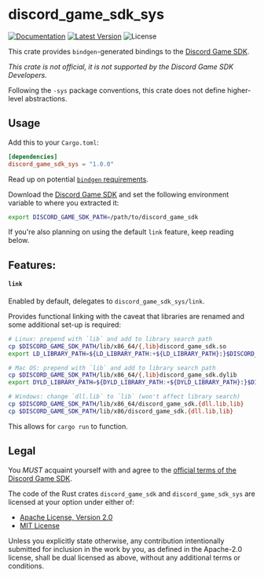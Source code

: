 # discord_game_sdk_sys

[![Documentation](https://img.shields.io/badge/api-rustdoc-blue.svg)](https://docs.rs/discord_game_sdk_sys)
[![Latest Version](https://img.shields.io/crates/v/discord_game_sdk_sys.svg)](https://crates.io/crates/discord_game_sdk_sys)
![License](https://img.shields.io/crates/l/discord_game_sdk_sys)

This crate provides `bindgen`-generated bindings to the [Discord Game SDK].

*This crate is not official, it is not supported by the Discord Game SDK Developers.*

Following the `-sys` package conventions, this crate does not define higher-level abstractions.


## Usage

Add this to your `Cargo.toml`:

```toml
[dependencies]
discord_game_sdk_sys = "1.0.0"
```

Read up on potential [`bindgen` requirements].

Download the [Discord Game SDK] and set the following environment variable to where you extracted it:

```sh
export DISCORD_GAME_SDK_PATH=/path/to/discord_game_sdk
```

If you're also planning on using the default `link` feature, keep reading below.


## Features:

#### `link`

Enabled by default, delegates to `discord_game_sdk_sys/link`.

Provides functional linking with the caveat that libraries are renamed and some additional
set-up is required:

```sh
# Linux: prepend with `lib` and add to library search path
cp $DISCORD_GAME_SDK_PATH/lib/x86_64/{,lib}discord_game_sdk.so
export LD_LIBRARY_PATH=${LD_LIBRARY_PATH:+${LD_LIBRARY_PATH}:}$DISCORD_GAME_SDK_PATH/lib/x86_64

# Mac OS: prepend with `lib` and add to library search path
cp $DISCORD_GAME_SDK_PATH/lib/x86_64/{,lib}discord_game_sdk.dylib
export DYLD_LIBRARY_PATH=${DYLD_LIBRARY_PATH:+${DYLD_LIBRARY_PATH}:}$DISCORD_GAME_SDK_PATH/lib/x86_64

# Windows: change `dll.lib` to `lib` (won't affect library search)
cp $DISCORD_GAME_SDK_PATH/lib/x86_64/discord_game_sdk.{dll.lib,lib}
cp $DISCORD_GAME_SDK_PATH/lib/x86/discord_game_sdk.{dll.lib,lib}
```

This allows for `cargo run` to function.


## Legal

You *MUST* acquaint yourself with and agree to the [official terms of the Discord Game SDK].

The code of the Rust crates `discord_game_sdk` and `discord_game_sdk_sys`
are licensed at your option under either of:

* [Apache License, Version 2.0](https://www.apache.org/licenses/LICENSE-2.0)
* [MIT License](https://opensource.org/licenses/MIT)

Unless you explicitly state otherwise, any contribution intentionally
submitted for inclusion in the work by you, as defined in the Apache-2.0
license, shall be dual licensed as above, without any additional terms or
conditions.

[Discord Game SDK]: https://discordapp.com/developers/docs/game-sdk/sdk-starter-guide
[`bindgen` requirements]: https://rust-lang.github.io/rust-bindgen/requirements.html
[official terms of the Discord Game SDK]: https://discordapp.com/developers/docs/legal
